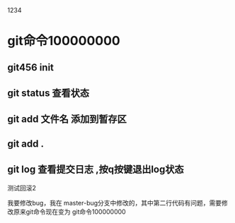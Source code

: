 1234

# git命令100000000

## git456 init

## git status 查看状态

## git add 文件名 添加到暂存区

## git add .

## git log 查看提交日志 ,按q按键退出log状态

测试回滚2

我要修改bug，我在 master-bug分支中修改的，其中第二行代码有问题，需要修改原来git命令现在变为 git命令100000000
